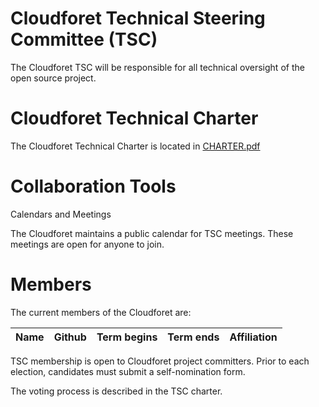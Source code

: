# Cloudforet Technical Steering Committee (TSC)

The Cloudforet TSC will be responsible for all technical oversight of the open source project.

# Cloudforet Technical Charter

The Cloudforet Technical Charter is located in [CHARTER.pdf](CHARTER.pdf)

# Collaboration Tools

Calendars and Meetings

The Cloudforet maintains a public calendar for TSC meetings. These meetings are open for anyone to join.

# Members

The current members of the Cloudforet are:

| Name | Github | Term begins | Term ends | Affiliation |
| ---- | ------ | ------------|-------------|-----------|

TSC membership is open to Cloudforet project committers. Prior to each election, candidates must submit a self-nomination form.

The voting process is described in the TSC charter.


